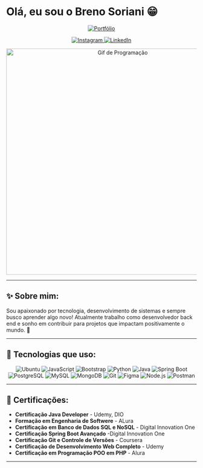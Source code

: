 # Olá, eu sou o Breno Soriani 😁

<p align="center">
  <a href="https://portiflio1.vercel.app/](https://portif-lio-dev.vercel.app/" target="_blank">
    <img src="https://img.shields.io/badge/Portf%C3%B3lio-000000?style=for-the-badge&logo=github&logoColor=white" alt="Portfólio">
  </a>
</p>

<p align="center">
  <a href="[https://www.instagram.com/_brenosoriani/]" target="_blank">
    <img src="https://img.shields.io/badge/Instagram-E4405F?style=for-the-badge&logo=instagram&logoColor=white" alt="Instagram">
  </a>
  <a href="https://www.linkedin.com/in/brenosoriani/" target="_blank">
    <img src="https://img.shields.io/badge/LinkedIn-0077B5?style=for-the-badge&logo=linkedin&logoColor=white" alt="LinkedIn">
  </a>
</p>

<p align="center">
  <img src="https://media0.giphy.com/media/v1.Y2lkPTc5MGI3NjExb2M2M211NzJ0ajZ2dTk1c3Z4MmVzMGhnNWg1bHNnbDYzdDRobHZmZiZlcD12MV9pbnRlcm5hbF9naWZfYnlfaWQmY3Q9Zw/6huhKzcdp02onx5Afu/giphy.gif" width="600" alt="Gif de Programação">
</p>

---

## ✨ Sobre mim:

Sou apaixonado por tecnologia, desenvolvimento de sistemas e sempre busco aprender algo novo! Atualmente trabalho como desenvolvedor back end e sonho em contribuir para projetos que impactam positivamente o mundo. 🚀

---

## 🚀 Tecnologias que uso:

<div align="center">
  <img src="https://img.shields.io/badge/Ubuntu-E95420?style=for-the-badge&logo=ubuntu&logoColor=white" alt="Ubuntu">
  <img src="https://img.shields.io/badge/JavaScript-F7DF1E?style=for-the-badge&logo=javascript&logoColor=black" alt="JavaScript">
  <img src="https://img.shields.io/badge/Bootstrap-563D7C?style=for-the-badge&logo=bootstrap&logoColor=white" alt="Bootstrap">
  <img src="https://img.shields.io/badge/python-3670A0?style=for-the-badge&logo=python&logoColor=ffdd54" alt="Python">
  <img src="https://img.shields.io/badge/java-%23ED8B00.svg?style=for-the-badge&logo=openjdk&logoColor=white" alt="Java">
  <img src="https://img.shields.io/badge/spring-%236DB33F.svg?style=for-the-badge&logo=spring&logoColor=white" alt="Spring Boot">
  <img src="https://img.shields.io/badge/PostgreSQL-000?style=for-the-badge&logo=postgresql" alt="PostgreSQL">
  <img src="https://img.shields.io/badge/MySQL-00000F?style=for-the-badge&logo=mysql&logoColor=white" alt="MySQL">
  <img src="https://img.shields.io/badge/MongoDB-%234ea94b.svg?style=for-the-badge&logo=mongodb&logoColor=white" alt="MongoDB">
  <img src="https://img.shields.io/badge/GIT-E44C30?style=for-the-badge&logo=git&logoColor=white" alt="Git">
  <img src="https://img.shields.io/badge/Figma-696969?style=for-the-badge&logo=figma&logoColor=white" alt="Figma">
  <img src="https://img.shields.io/badge/node.js-6DA55F?style=for-the-badge&logo=node.js&logoColor=white" alt="Node.js">
  <img src="https://img.shields.io/badge/Postman-FF6C37.svg?style=for-the-badge&logo=Postman&logoColor=white" alt="Postman">
</div>

---

## 🏅 Certificações:

- **Certificação Java Developer** - Udemy, DIO
- **Formação em Engenharia de Softwere** - ALura  
- **Certificação em Banco de Dados SQL e NoSQL** - Digital Innovation One  
- **Certificação Spring Boot Avançado** -Digital Innovation One 
- **Certificação Git e Controle de Versões** - Coursera  
- **Certificação de Desenvolvimento Web Completo** - Udemy
- **Certificação em Programação POO em PHP** - Alura

---

 <!--START_SECTION:waka-->
<!--END_SECTION:waka-->


